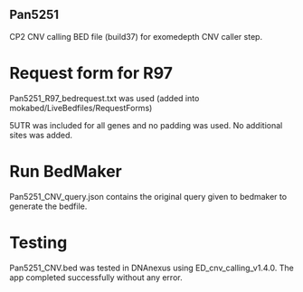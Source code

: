 ## Pan5251

CP2 CNV calling BED file (build37) for exomedepth CNV caller step.

# Request form for R97
Pan5251_R97_bedrequest.txt was used  (added into mokabed/LiveBedfiles/RequestForms)

5UTR was included for all genes and no padding was used. No additional sites was added. 

# Run BedMaker
Pan5251_CNV_query.json contains the original query given to bedmaker to generate the bedfile.

# Testing
Pan5251_CNV.bed was tested in DNAnexus using ED_cnv_calling_v1.4.0. The app completed successfully without any error.
